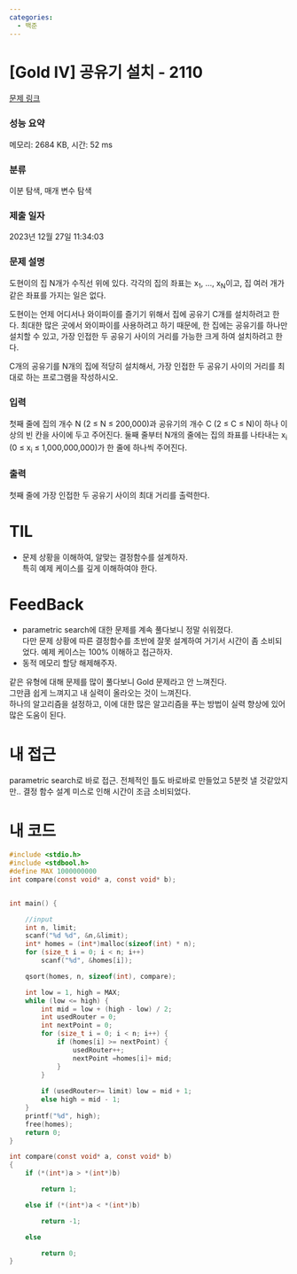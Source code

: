 ```yaml
---
categories:
  - 백준
---
```

# [Gold IV] 공유기 설치 - 2110

[문제 링크](https://www.acmicpc.net/problem/2110)

### 성능 요약

메모리: 2684 KB, 시간: 52 ms

### 분류

이분 탐색, 매개 변수 탐색

### 제출 일자

2023년 12월 27일 11:34:03

### 문제 설명

도현이의 집 N개가 수직선 위에 있다. 각각의 집의 좌표는 x<sub>1</sub>, ..., x<sub>N</sub>이고, 집 여러 개가 같은 좌표를 가지는 일은 없다.

도현이는 언제 어디서나 와이파이를 즐기기 위해서 집에 공유기 C개를 설치하려고 한다. 최대한 많은 곳에서 와이파이를 사용하려고 하기 때문에, 한 집에는 공유기를 하나만 설치할 수 있고, 가장 인접한 두 공유기 사이의 거리를 가능한 크게 하여 설치하려고 한다.

C개의 공유기를 N개의 집에 적당히 설치해서, 가장 인접한 두 공유기 사이의 거리를 최대로 하는 프로그램을 작성하시오.

### 입력 

첫째 줄에 집의 개수 N (2 ≤ N ≤ 200,000)과 공유기의 개수 C (2 ≤ C ≤ N)이 하나 이상의 빈 칸을 사이에 두고 주어진다. 둘째 줄부터 N개의 줄에는 집의 좌표를 나타내는 x<sub>i</sub> (0 ≤ x<sub>i</sub> ≤ 1,000,000,000)가 한 줄에 하나씩 주어진다.

### 출력 

첫째 줄에 가장 인접한 두 공유기 사이의 최대 거리를 출력한다.

# TIL

* 문제 상황을 이해하여, 알맞는 결정함수를 설계하자.  
특히 예제 케이스를 깊게 이해하여야 한다.

# FeedBack

* parametric search에 대한 문제를 계속 풀다보니 정말 쉬워졌다.  
다만 문제 상황에 따른 결정함수를 초반에 잘못 설계하여 거기서 시간이 좀 소비되었다. 예제 케이스는 100% 이해하고 접근하자.
* 동적 메모리 할당 해제해주자.


같은 유형에 대해 문제를 많이 풀다보니 Gold 문제라고 안 느껴진다.  
그만큼 쉽게 느껴지고 내 실력이 올라오는 것이 느껴진다.  
하나의 알고리즘을 설정하고, 이에 대한 많은 알고리즘을 푸는 방법이 실력 향상에 있어 많은 도움이 된다.

# 내 접근

parametric search로 바로 접근. 전체적인 틀도 바로바로 만들었고 5분컷 낼 것같았지만.. 결정 함수 설계 미스로 인해 시간이 조금 소비되었다.

# 내 코드

```c
#include <stdio.h>
#include <stdbool.h>
#define MAX 1000000000
int compare(const void* a, const void* b);


int main() {

	//input
	int n, limit;
	scanf("%d %d", &n,&limit);
	int* homes = (int*)malloc(sizeof(int) * n);
	for (size_t i = 0; i < n; i++)
		scanf("%d", &homes[i]);

	qsort(homes, n, sizeof(int), compare);

	int low = 1, high = MAX;
	while (low <= high) {
		int mid = low + (high - low) / 2;
		int usedRouter = 0;
		int nextPoint = 0;
		for (size_t i = 0; i < n; i++) {
			if (homes[i] >= nextPoint) {
				usedRouter++;
				nextPoint =homes[i]+ mid;
			}
		}
		
		if (usedRouter>= limit) low = mid + 1;
		else high = mid - 1;
	}
	printf("%d", high);
	free(homes);
	return 0;
}

int compare(const void* a, const void* b)
{
	if (*(int*)a > *(int*)b)

		return 1;

	else if (*(int*)a < *(int*)b)

		return -1;

	else

		return 0;
}
```
